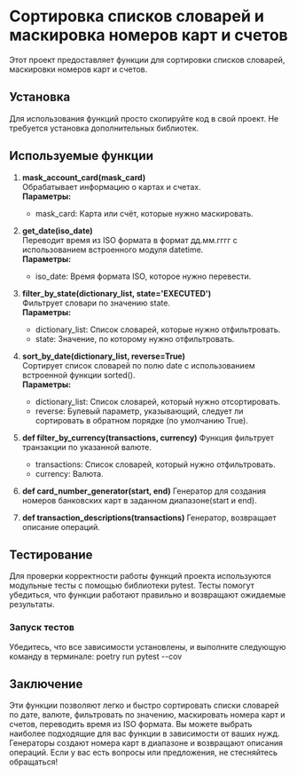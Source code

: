 # Сортировка списков словарей и маскировка номеров карт и счетов

Этот проект предоставляет функции для сортировки списков словарей, маскировки номеров карт и счетов.

## Установка

Для использования функций просто скопируйте код в свой проект. Не требуется установка дополнительных библиотек.

## Используемые функции

1. **mask_account_card(mask_card)**  
   Обрабатывает информацию о картах и счетах.  
   **Параметры:**  
   - mask_card: Карта или счёт, которые нужно маскировать.

2. **get_date(iso_date)**  
   Переводит время из ISO формата в формат дд.мм.гггг с использованием встроенного модуля datetime.  
   **Параметры:**  
   - iso_date: Время формата ISO, которое нужно перевести.

3. **filter_by_state(dictionary_list, state='EXECUTED')**  
   Фильтрует словари по значению state.  
   **Параметры:**  
   - dictionary_list: Список словарей, которые нужно отфильтровать.  
   - state: Значение, по которому нужно отфильтровать.

4. **sort_by_date(dictionary_list, reverse=True)**  
   Сортирует список словарей по полю date с использованием встроенной функции sorted().  
   **Параметры:**  
   - dictionary_list: Список словарей, который нужно отсортировать.  
   - reverse: Булевый параметр, указывающий, следует ли сортировать в обратном порядке (по умолчанию True).

5. **def filter_by_currency(transactions, currency)**
    Функция фильтрует транзакции по указанной валюте.
   - transactions: Список словарей, который нужно отфильтровать.
   - currency: Валюта.

6. **def card_number_generator(start, end)**
   Генератор для создания номеров банковских карт в заданном диапазоне(start и end).

7. **def transaction_descriptions(transactions)**
   Генератор, возвращает описание операций.

## Тестирование

Для проверки корректности работы функций проекта используются модульные тесты с помощью библиотеки pytest. Тесты помогут убедиться, что функции работают правильно и возвращают ожидаемые результаты.

### Запуск тестов

Убедитесь, что все зависимости установлены, и выполните следующую команду в терминале: poetry run pytest --cov

## Заключение

Эти функции позволяют легко и быстро сортировать списки словарей по дате, валюте, фильтровать по значению, маскировать номера карт и счетов, переводить время из ISO формата. Вы можете выбрать наиболее подходящие для вас функции в зависимости от ваших нужд.
Генераторы создают номера карт в диапазоне и возвращают описания операций.
Если у вас есть вопросы или предложения, не стесняйтесь обращаться!